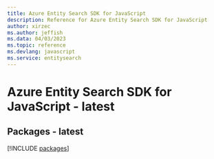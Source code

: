 ```yaml
---
title: Azure Entity Search SDK for JavaScript
description: Reference for Azure Entity Search SDK for JavaScript
author: xirzec
ms.author: jeffish
ms.data: 04/03/2023
ms.topic: reference
ms.devlang: javascript
ms.service: entitysearch
---
```

# Azure Entity Search SDK for JavaScript - latest
## Packages - latest
[!INCLUDE [packages](entity-search-index.md)]